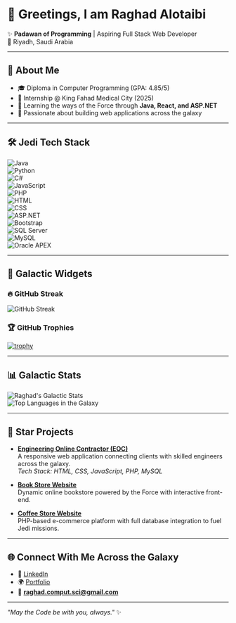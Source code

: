 # 🌌 Greetings, I am Raghad Alotaibi  

✨ **Padawan of Programming** | Aspiring Full Stack Web Developer  
📍 Riyadh, Saudi Arabia  

---

## 🚀 About Me  
- 🎓 Diploma in Computer Programming (GPA: 4.85/5)  
- 💼 Internship @ King Fahad Medical City (2025)  
- 🌱 Learning the ways of the Force through **Java, React, and ASP.NET**  
- 🌠 Passionate about building web applications across the galaxy  

---

## 🛠 Jedi Tech Stack  

![Java](https://img.shields.io/badge/⚔️Java-red?style=for-the-badge&logo=java&logoColor=white)  
![Python](https://img.shields.io/badge/✨Python-yellow?style=for-the-badge&logo=python&logoColor=blue)  
![C#](https://img.shields.io/badge/🔹C%23-green?style=for-the-badge&logo=c-sharp&logoColor=white)  
![JavaScript](https://img.shields.io/badge/⚡JavaScript-blue?style=for-the-badge&logo=javascript&logoColor=yellow)  
![PHP](https://img.shields.io/badge/🛡️PHP-purple?style=for-the-badge&logo=php&logoColor=white)  
![HTML](https://img.shields.io/badge/🌠HTML-orange?style=for-the-badge&logo=html5&logoColor=white)  
![CSS](https://img.shields.io/badge/🌌CSS-blue?style=for-the-badge&logo=css3&logoColor=white)  
![ASP.NET](https://img.shields.io/badge/⚔️ASP.NET-512BD4?style=for-the-badge&logo=dotnet&logoColor=white)  
![Bootstrap](https://img.shields.io/badge/🚀Bootstrap-7952B3?style=for-the-badge&logo=bootstrap&logoColor=white)  
![SQL Server](https://img.shields.io/badge/🛡️SQLServer-CC2927?style=for-the-badge&logo=microsoftsqlserver&logoColor=white)  
![MySQL](https://img.shields.io/badge/🌌MySQL-4479A1?style=for-the-badge&logo=mysql&logoColor=white)  
![Oracle APEX](https://img.shields.io/badge/✨OracleAPEX-F80000?style=for-the-badge&logo=oracle&logoColor=white)  

---

## 🌟 Galactic Widgets  

### 🔥 GitHub Streak  
![GitHub Streak](https://github-readme-streak-stats.herokuapp.com/?user=raghadfullstack&theme=dark&hide_border=true)  

### 🏆 GitHub Trophies  
[![trophy](https://github-profile-trophy.vercel.app/?username=raghadfullstack&theme=dark&no-frame=true)](https://github.com/ryo-ma/github-profile-trophy)

---

## 📊 Galactic Stats  
![Raghad's Galactic Stats](https://github-readme-stats.vercel.app/api?username=raghadfullstack&show_icons=true&theme=dark&count_private=true)  
![Top Languages in the Galaxy](https://github-readme-stats.vercel.app/api/top-langs/?username=raghadfullstack&layout=compact&theme=dark)

---

## 🌟 Star Projects
- [**Engineering Online Contractor (EOC)**](https://github.com/raghadfullstack/EOC)  
  A responsive web application connecting clients with skilled engineers across the galaxy.  
  *Tech Stack: HTML, CSS, JavaScript, PHP, MySQL*  

- [**Book Store Website**](https://github.com/raghadfullstack/Libarary)  
  Dynamic online bookstore powered by the Force with interactive front-end.  

- [**Coffee Store Website**](https://github.com/raghadfullstack/coffee-shop)  
  PHP-based e-commerce platform with full database integration to fuel Jedi missions.  

---

## 🌐 Connect With Me Across the Galaxy  
- 💼 [LinkedIn](https://www.linkedin.com/in/raghad-alotaibi-2a1638279)  
- 🌍 [Portfolio](https://yourportfolio.com)  
- 📧 **raghad.comput.sci@gmail.com**  

---

*"May the Code be with you, always."* ✨
